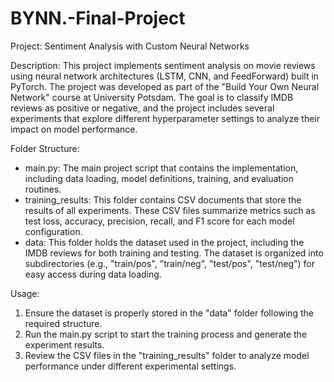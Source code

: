 # BYNN.-Final-Project

Project: Sentiment Analysis with Custom Neural Networks

Description:
This project implements sentiment analysis on movie reviews using neural network architectures (LSTM, CNN, and FeedForward) built in PyTorch. The project was developed as part of the "Build Your Own Neural Network" course at University Potsdam. The goal is to classify IMDB reviews as positive or negative, and the project includes several experiments that explore different hyperparameter settings to analyze their impact on model performance.

Folder Structure:
- main.py: The main project script that contains the implementation, including data loading, model definitions, training, and evaluation routines.
- training_results: This folder contains CSV documents that store the results of all experiments. These CSV files summarize metrics such as test loss, accuracy, precision, recall, and F1 score for each model configuration.
- data: This folder holds the dataset used in the project, including the IMDB reviews for both training and testing. The dataset is organized into subdirectories (e.g., "train/pos", "train/neg", "test/pos", "test/neg") for easy access during data loading.

Usage:
1. Ensure the dataset is properly stored in the "data" folder following the required structure.
2. Run the main.py script to start the training process and generate the experiment results.
3. Review the CSV files in the "training_results" folder to analyze model performance under different experimental settings.
